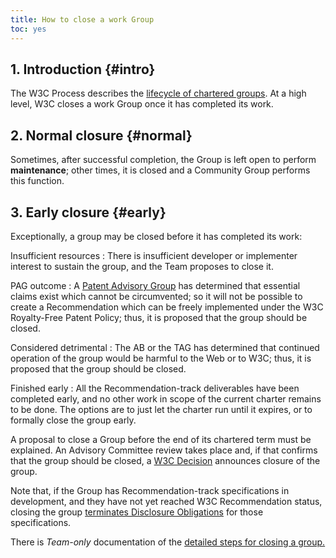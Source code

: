 ```yaml
---
title: How to close a work Group
toc: yes
---
```


## 1. Introduction {#intro}

The W3C Process describes the [lifecycle of chartered groups](/policies/process/#group-lifecyle). At a high level, W3C closes a work Group once it has completed its work.

## 2. Normal closure {#normal}

Sometimes, after successful completion, the Group is left open to perform **maintenance**; other times, it is closed and a Community Group performs this function.

## 3. Early closure {#early}

Exceptionally, a group may be closed before it has completed its work:

Insufficient resources
: There is insufficient developer or implementer interest to sustain the group, and the Team proposes to close it.

PAG outcome
: A [Patent Advisory Group](/policies/patent-policy/#sec-Exception) has determined that essential claims exist which cannot be circumvented; so it will not be possible to create a Recommendation which can be freely implemented under the W3C Royalty-Free Patent Policy; thus, it is proposed that the group should be closed.

Considered detrimental
: The AB or the TAG has determined that continued operation of the group would be harmful to the Web or to W3C; thus, it is proposed that the group should be closed.

Finished early
: All the Recommendation-track deliverables have been completed early, and no other work in scope of the current charter remains to be done. The options are to just let the charter run until it expires, or to formally close the group early.

A proposal to close a Group before the end of its chartered term must be explained. An Advisory Committee review takes place and, if that confirms that the group should be closed, a [W3C Decision](/policies/process/#def-w3c-decision) announces closure of the group.

Note that, if the Group has Recommendation-track specifications in development, and they have not yet reached W3C Recommendation status, closing the group [terminates Disclosure Obligations](/policies/patent-policy/#sec-disclosure-termination) for those specifications.

There is *Team-only* documentation of the [detailed steps for closing a group.](https://www.w3.org/2003/04/closing-group.html)